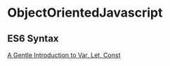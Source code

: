 # ObjectOrientedJavascript

## ES6 Syntax

[A Gentle Introduction to Var, Let, Const](https://dev.to/sarah_chima/var-let-and-const--whats-the-difference-69e)
